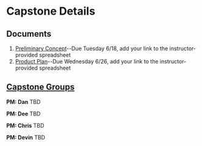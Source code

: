 # Capstone Details

## Documents
1. [Preliminary Concept](/concept.md)--Due Tuesday 6/18, add your link to the instructor-provided spreadsheet
1. [Product Plan](/product-plan.md)--Due Wednesday 6/26, add your link to the instructor-provided spreadsheet

## [Capstone Groups](/groups.md)
**PM: Dan**
TBD

**PM: Dee**
TBD

**PM: Chris**
TBD

**PM: Devin**
TBD
